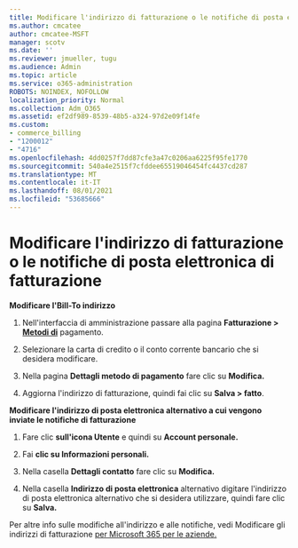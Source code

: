 ```yaml
---
title: Modificare l'indirizzo di fatturazione o le notifiche di posta elettronica di fatturazione
ms.author: cmcatee
author: cmcatee-MSFT
manager: scotv
ms.date: ''
ms.reviewer: jmueller, tugu
ms.audience: Admin
ms.topic: article
ms.service: o365-administration
ROBOTS: NOINDEX, NOFOLLOW
localization_priority: Normal
ms.collection: Adm_O365
ms.assetid: ef2df989-8539-48b5-a324-97d2e09f14fe
ms.custom:
- commerce_billing
- "1200012"
- "4716"
ms.openlocfilehash: 4dd0257f7dd87cfe3a47c0206aa6225f95fe1770
ms.sourcegitcommit: 540a4e2515f7cfddee65519046454fc4437cd287
ms.translationtype: MT
ms.contentlocale: it-IT
ms.lasthandoff: 08/01/2021
ms.locfileid: "53685666"
---
```

# <a name="change-billing-address-or-billing-email-notifications"></a>Modificare l'indirizzo di fatturazione o le notifiche di posta elettronica di fatturazione

**Modificare l'Bill-To indirizzo**

1. Nell'interfaccia di amministrazione passare alla pagina **Fatturazione > [Metodi di](https://go.microsoft.com/fwlink/p/?linkid=2018806)** pagamento.

2. Selezionare la carta di credito o il conto corrente bancario che si desidera modificare.

3. Nella pagina **Dettagli metodo di pagamento** fare clic su **Modifica.**

4. Aggiorna l'indirizzo di fatturazione, quindi fai clic su **Salva > fatto**.

**Modificare l'indirizzo di posta elettronica alternativo a cui vengono inviate le notifiche di fatturazione** 

1. Fare clic **sull'icona Utente** e quindi su **Account personale.**

2. Fai **clic su Informazioni personali.**

3. Nella casella **Dettagli contatto** fare clic su **Modifica.**

4. Nella casella **Indirizzo di posta elettronica** alternativo digitare l'indirizzo di posta elettronica alternativo che si desidera utilizzare, quindi fare clic su **Salva.**

Per altre info sulle modifiche all'indirizzo e alle notifiche, vedi Modificare gli indirizzi di fatturazione [per Microsoft 365 per le aziende.](/microsoft-365/commerce/billing-and-payments/change-your-billing-addresses)
